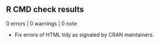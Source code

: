 ## R CMD check results

0 errors | 0 warnings | 0 note

* Fix errors of HTML tidy as signaled by CRAN maintainers.
